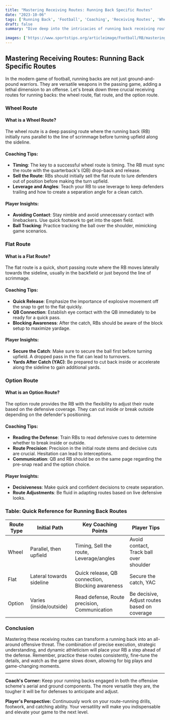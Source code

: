 ```yaml
---
title: "Mastering Receiving Routes: Running Back Specific Routes"
date: "2023-10-06"
tags: ['Running Back', 'Football', 'Coaching', 'Receiving Routes', 'Wheel Route', 'Flat Route', 'Option Route', 'Sports Strategy']
draft: false
summary: "Dive deep into the intricacies of running back receiving routes, exploring wheel, flat, and option routes with a blend of player insights and coaching wisdom."

images: ['https://www.sportstips.org/articleimage/Football/RB/mastering_receiving_routes_running_back_specific_routes.webp']
---
```


## Mastering Receiving Routes: Running Back Specific Routes

In the modern game of football, running backs are not just ground-and-pound warriors. They are versatile weapons in the passing game, adding a lethal dimension to an offense. Let's break down three crucial receiving routes for running backs: the wheel route, flat route, and the option route.

### Wheel Route

#### What is a Wheel Route?
The wheel route is a deep passing route where the running back (RB) initially runs parallel to the line of scrimmage before turning upfield along the sideline.

#### Coaching Tips:
- **Timing**: The key to a successful wheel route is timing. The RB must sync the route with the quarterback's (QB) drop-back and release.
- **Sell the Route**: RBs should initially sell the flat route to lure defenders out of position before making the turn upfield.
- **Leverage and Angles**: Teach your RB to use leverage to keep defenders trailing and how to create a separation angle for a clean catch.

#### Player Insights:
- **Avoiding Contact**: Stay nimble and avoid unnecessary contact with linebackers. Use quick footwork to get into the open field.
- **Ball Tracking**: Practice tracking the ball over the shoulder, mimicking game scenarios.

### Flat Route

#### What is a Flat Route?
The flat route is a quick, short passing route where the RB moves laterally towards the sideline, usually in the backfield or just beyond the line of scrimmage.

#### Coaching Tips:
- **Quick Release**: Emphasize the importance of explosive movement off the snap to get to the flat quickly.
- **QB Connection**: Establish eye contact with the QB immediately to be ready for a quick pass.
- **Blocking Awareness**: After the catch, RBs should be aware of the block setup to maximize yardage.

#### Player Insights:
- **Secure the Catch**: Make sure to secure the ball first before turning upfield. A dropped pass in the flat can lead to turnovers.
- **Yards After Catch (YAC)**: Be prepared to cut back inside or accelerate along the sideline to gain additional yards.

### Option Route

#### What is an Option Route?
The option route provides the RB with the flexibility to adjust their route based on the defensive coverage. They can cut inside or break outside depending on the defender's positioning.

#### Coaching Tips:
- **Reading the Defense**: Train RBs to read defensive cues to determine whether to break inside or outside.
- **Route Precision**: Precision in the initial route stems and decisive cuts are crucial. Hesitation can lead to interceptions.
- **Communication**: QB and RB should be on the same page regarding the pre-snap read and the option choice.

#### Player Insights:
- **Decisiveness**: Make quick and confident decisions to create separation.
- **Route Adjustments**: Be fluid in adapting routes based on live defensive looks.

### Table: Quick Reference for Running Back Routes

| Route Type | Initial Path            | Key Coaching Points                      | Player Tips                                    |
|------------|-------------------------|------------------------------------------|------------------------------------------------|
| Wheel      | Parallel, then upfield  | Timing, Sell the route, Leverage/angles  | Avoid contact, Track ball over shoulder        |
| Flat       | Lateral towards sideline| Quick release, QB connection, Blocking awareness | Secure the catch, YAC                          |
| Option     | Varies (inside/outside) | Read defense, Route precision, Communication | Be decisive, Adjust routes based on coverage   |

### Conclusion

Mastering these receiving routes can transform a running back into an all-around offensive threat. The combination of precise execution, strategic understanding, and dynamic athleticism will place your RB a step ahead of the defense. Remember, practice these routes consistently, fine-tune the details, and watch as the game slows down, allowing for big plays and game-changing moments.

---

**Coach's Corner:** Keep your running backs engaged in both the offensive scheme's aerial and ground components. The more versatile they are, the tougher it will be for defenses to anticipate and adjust.

**Player's Perspective:** Continuously work on your route-running drills, footwork, and catching ability. Your versatility will make you indispensable and elevate your game to the next level.
```